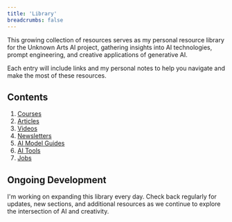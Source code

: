 ```yaml
---
title: 'Library'
breadcrumbs: false
---
```


This growing collection of resources serves as my personal resource library for the Unknown Arts AI project, gathering insights into AI technologies, prompt engineering, and creative applications of generative AI.

Each entry will include links and my personal notes to help you navigate and make the most of these resources.

## Contents

1. [Courses](/docs/courses)
2. [Articles](/docs/articles)
3. [Videos](/docs/videos)
4. [Newsletters](/docs/newsletters)
5. [AI Model Guides](/docs/model-guides)
6. [AI Tools](/docs/tools)
7. [Jobs](/docs/jobs)

## Ongoing Development

I'm working on expanding this library every day. Check back regularly for updates, new sections, and additional resources as we continue to explore the intersection of AI and creativity.
